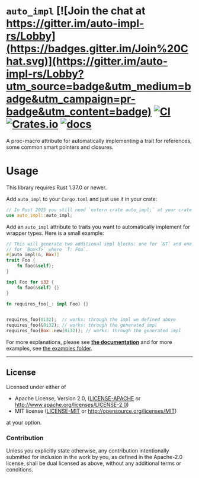 # `auto_impl` [![Join the chat at https://gitter.im/auto-impl-rs/Lobby](https://badges.gitter.im/Join%20Chat.svg)](https://gitter.im/auto-impl-rs/Lobby?utm_source=badge&utm_medium=badge&utm_campaign=pr-badge&utm_content=badge) [![CI](https://github.com/auto-impl-rs/auto_impl/actions/workflows/ci.yml/badge.svg)](https://github.com/auto-impl-rs/auto_impl/actions/workflows/ci.yml) [![Crates.io](https://img.shields.io/crates/v/auto_impl.svg)](https://crates.io/crates/auto_impl) [![docs](https://docs.rs/auto_impl/badge.svg)](https://docs.rs/auto_impl)

A proc-macro attribute for automatically implementing a trait for references,
some common smart pointers and closures.

# Usage

This library requires Rust 1.37.0 or newer.

Add `auto_impl` to your `Cargo.toml` and just use it in your crate:

```rust
// In Rust 2015 you still need `extern crate auto_impl;` at your crate root
use auto_impl::auto_impl;
```

Add an `auto_impl` attribute to traits you want to automatically implement for wrapper types. Here is a small example:

```rust
// This will generate two additional impl blocks: one for `&T` and one
// for `Box<T>` where `T: Foo`.
#[auto_impl(&, Box)]
trait Foo {
    fn foo(&self);
}

impl Foo for i32 {
    fn foo(&self) {}
}

fn requires_foo(_: impl Foo) {}


requires_foo(0i32);  // works: through the impl we defined above
requires_foo(&0i32); // works: through the generated impl
requires_foo(Box::new(0i32)); // works: through the generated impl
```

For more explanations, please see [**the documentation**](https://docs.rs/auto_impl) and for more examples, see [the examples folder](https://github.com/auto-impl-rs/auto_impl/tree/master/examples).


---

## License

Licensed under either of

 * Apache License, Version 2.0, ([LICENSE-APACHE](LICENSE-APACHE) or http://www.apache.org/licenses/LICENSE-2.0)
 * MIT license ([LICENSE-MIT](LICENSE-MIT) or http://opensource.org/licenses/MIT)

at your option.

### Contribution

Unless you explicitly state otherwise, any contribution intentionally submitted
for inclusion in the work by you, as defined in the Apache-2.0 license, shall
be dual licensed as above, without any additional terms or conditions.
